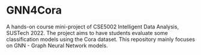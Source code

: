 # GNN4Cora
A hands-on course mini-project of CSE5002 Intelligent Data Analysis, SUSTech 2022. The project aims to have students evaluate some classification models using the Cora dataset. This repository mainly focuses on GNN - Graph Neural Network models.
